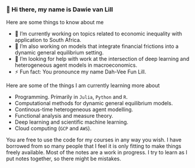 ### 👋 Hi there, my name is Dawie van Lill 

Here are some things to know about me

- 🔭 I’m currently working on topics related to economic inequality with application to South Africa.
- 🔭 I’m also working on models that integrate financial frictions into a dynamic general equilibrium setting.
- 🤔 I’m looking for help with work at the intersection of deep learning and heterogeneous agent models in macroeconomics.
- ⚡ Fun fact: You pronounce my name Dah-Vee Fun Lill.

Here are some of the things I am currently learning more about

- Programming. Primarily in `Julia`, `Python` and `R`.
- Computational methods for dynamic general equilibrium models.
- Continous-time heterogeneous agent modelling.
- Functional analysis and measure theory.
- Deep learning and scientific machine learning.
- Cloud computing (`GCP` and `AWS`).

You are free to use the code for my courses in any way you wish. I have borrowed from so many people that I feel it is only fitting to make things freely available. Most of the notes are a work in progress. I try to learn as I put notes together, so there might be mistakes. 

<!--
**DawievLill/DawievLill** is a ✨ _special_ ✨ repository because its `README.md` (this file) appears on your GitHub profile.
